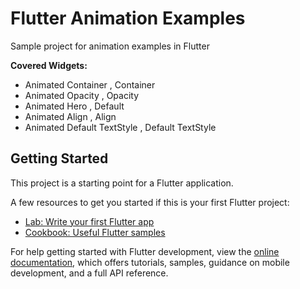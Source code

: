 # Flutter Animation Examples

Sample project for animation examples in Flutter

<b>Covered Widgets:</b>
- Animated Container , Container
- Animated Opacity , Opacity
- Animated Hero , Default
- Animated Align , Align
- Animated Default TextStyle , Default TextStyle

## Getting Started

This project is a starting point for a Flutter application.

A few resources to get you started if this is your first Flutter project:

- [Lab: Write your first Flutter app](https://docs.flutter.dev/get-started/codelab)
- [Cookbook: Useful Flutter samples](https://docs.flutter.dev/cookbook)

For help getting started with Flutter development, view the
[online documentation](https://docs.flutter.dev/), which offers tutorials,
samples, guidance on mobile development, and a full API reference.
